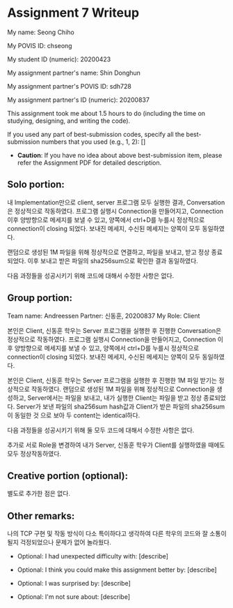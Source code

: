 Assignment 7 Writeup
=============

My name: Seong Chiho

My POVIS ID: chseong

My student ID (numeric): 20200423

My assignment partner's name: Shin Donghun

My assignment partner's POVIS ID: sdh728

My assignment partner's ID (numeric): 20200837

This assignment took me about 1.5 hours to do (including the time on studying, designing, and writing the code).

If you used any part of best-submission codes, specify all the best-submission numbers that you used (e.g., 1, 2): []

- **Caution**: If you have no idea about above best-submission item, please refer the Assignment PDF for detailed description.

## Solo portion:
내 Implementation만으로 client, server 프로그램 모두 실행한 결과, Conversation은 
정상적으로 작동하였다.
프로그램 실행시 Connection을 만들어지고, Connection 이후 양방향으로 메세지를 보낼 수
있고, 양쪽에서 ctrl+D를 누를시 정상적으로 connection이 closing 되었다.
보내진 메세지, 수신된 메세지는 양쪽이 모두 동일하였다.

랜덤으로 생성된 1M 파일을 위해 정상적으로 연결하고, 파일을 보내고, 받고 정상 종료되었다.
이후 보내고 받은 파일의 sha256sum으로 확인한 결과 동일하였다.

다음 과정들을 성공시키기 위해 코드에 대해서 수정한 사항은 없다.

## Group portion:
Team name: Andreessen
Partner: 신동훈, 20200837
My Role: Client

본인은 Client, 신동훈 학우는 Server 프로그램을 실행한 후 진행한 Conversation은 
정상적으로 작동하였다.
프로그램 실행시 Connection을 만들어지고, Connection 이후 양방향으로 메세지를 보낼 수
있고, 양쪽에서 ctrl+D를 누를시 정상적으로 connection이 closing 되었다.
보내진 메세지, 수신된 메세지는 양쪽이 모두 동일하였다.

본인은 Client, 신동훈 학우는 Server 프로그램을 실행한 후 진행한 1M 파일 받기는 
정상적으로 작동하였다. 
랜덤으로 생성된 1M 파일을 위해 정상적으로 Connection을 생성하고, Server에서는 파일을 
보내고, 내가 실행한 Client는 파일을 받고 정상 종료되었다.
Server가 보낸 파일의 sha256sum hash값과 Client가 받은 파일의 sha256sum이 동일한 것
으로 보아 두 content는 identical하다.

다음 과정들을 성공시키기 위해 둘 모두 코드에 대해서 수정한 사항은 없다.

추가로 서로 Role을 변경하여 내가 Server, 신동훈 학우가 Client를 실행하였을 때에도
모두 정상작동하였다.

## Creative portion (optional):
별도로 추가한 점은 없다.

## Other remarks:
나의 TCP 구현 및 작동 방식이 다소 특이하다고 생각하여 다른 학우의 코드와 잘 
소통이 될지 걱정되었으나 문제가 없어 놀라웠다.

- Optional: I had unexpected difficulty with: [describe]

- Optional: I think you could make this assignment better by: [describe]

- Optional: I was surprised by: [describe]

- Optional: I'm not sure about: [describe]
